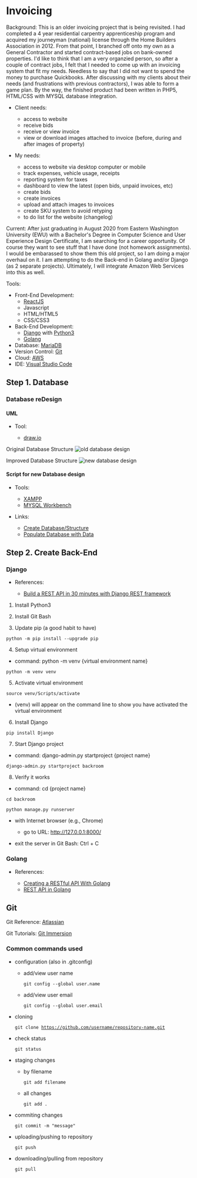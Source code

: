 # Invoicing

Background: This is an older invoicing project that is being revisited. I had completed a 4 year residential carpentry apprenticeship program and acquired my journeyman (national) license through the Home Builders Association in 2012. From that point, I branched off onto my own as a General Contractor and started contract-based jobs on bank-owned properties. I'd like to think that I am a very organzied person, so after a couple of contract jobs, I felt that I needed to come up with an invoicing system that fit my needs.  Needless to say that I did not want to spend the money to purchase Quickbooks. After discussing with my clients about their needs (and frustrations with previous contractors), I was able to form a game plan. By the way, the finished product had been written in PHP5, HTML/CSS with MYSQL database integration. 

  - Client needs:
    - access to website
    - receive bids
    - receive or view invoice
    - view or download images attached to invoice (before, during and after images of property)
    
  - My needs:
    - access to website via desktop computer or mobile
    - track expenses, vehicle usage, receipts
    - reporting system for taxes
    - dashboard to view the latest (open bids, unpaid invoices, etc)
    - create bids
    - create invoices
    - upload and attach images to invoices
    - create SKU system to avoid retyping
    - to do list for the website (changelog)
    
Current: After just graduating in August 2020 from Eastern Washington University (EWU) with a Bachelor's Degree in Computer Science and User Experience Design Certificate, I am searching for a career opportunity. Of course they want to see stuff that I have done (not homework assignments). I would be embarassed to show them this old project, so I am doing a major overhaul on it. I am attempting to do the Back-end in Golang and/or Django (as 2 separate projects). Ultimately, I will integrate Amazon Web Services into this as well.

Tools:

- Front-End Development: 
  - [ReactJS](http://reactjs.org/)
  - Javascript
  - HTML/HTML5
  - CSS/CSS3
- Back-End Development: 
  - [Django](https://www.djangoproject.com/) with [Python3](https://www.python.org/)
  - [Golang](https://golang.org/)
- Database: [MariaDB](https://mariadb.org/)
- Version Control: [Git](https://git-scm.com/)
- Cloud: [AWS](https://aws.amazon.com/)
- IDE: [Visual Studio Code](https://code.visualstudio.com/)

## Step 1. Database

### Database reDesign

#### UML

- Tool: 

  - [draw.io](https://www.diagrams.net/)

Original Database Structure
![old database design](https://github.com/jcampbell18/invoicing/blob/master/UML/DatabaseDiagram_original.jpg)

Improved Database Structure
![new database design](https://github.com/jcampbell18/invoicing/blob/master/UML/DatabaseDiagram_v1-1.jpg)

#### Script for new Database design

- Tools:

  - [XAMPP](https://www.apachefriends.org/)
  - [MYSQL Workbench](https://www.mysql.com/products/workbench/)

- Links:

  - [Create Database/Structure](https://github.com/jcampbell18/invoicing/blob/master/DatabaseScript/invoicing.sql)
  - [Populate Database with Data](https://github.com/jcampbell18/invoicing/blob/master/DatabaseScript/populateWithData.sql)

## Step 2. Create Back-End

### Django

- References:

  - [Build a REST API in 30 minutes with Django REST framework](https://medium.com/swlh/build-your-first-rest-api-with-django-rest-framework-e394e39a482c)

1. Install Python3

2. Install Git Bash

3. Update pip (a good habit to have)

  <code>python -m pip install --upgrade pip</code>

4. Setup virtual environment

  - command: python -m venv {virtual environment name}

  <code>python -m venv venv</code>

5. Activate virtual environment

  <code>source venv/Scripts/activate</code>

  - (venv) will appear on the command line to show you have activated the virtual environment

6. Install Django

  <code>pip install Django</code>

7. Start Django project

  - command: django-admin.py startproject {project name}

  <code>django-admin.py startproject backroom</code>

8. Verify it works

  - command: cd {project name}

  <code>cd backroom</code>

  <code>python manage.py runserver</code>

  - with Internet browser (e.g., Chrome)

    - go to URL: http://127.0.0.1:8000/

  - exit the server in Git Bash: Ctrl + C


### Golang

- References:

  - [Creating a RESTful API With Golang](https://tutorialedge.net/golang/creating-restful-api-with-golang/)
  - [REST API in Golang](https://golangdocs.com/rest-api-in-golang)

## Git

Git Reference: [Atlassian](https://www.atlassian.com/git/tutorials)

Git Tutorials: [Git Immersion](https://gitimmersion.com/index.html)

### Common commands used

- configuration (also in .gitconfig)
  - add/view user name

    <code>git config --global user.name</code>

  - add/view user email

    <code>git config --global user.email</code>

- cloning

  <code>git clone https://github.com/username/repository-name.git</code>

- check status

  <code>git status</code>

- staging changes
  - by filename

    <code>git add filename</code>

  - all changes

    <code>git add .</code>

- commiting changes

  <code>git commit -m "message"</code>

- uploading/pushing to repository

  <code>git push</code>

- downloading/pulling from repository

  <code>git pull</code>